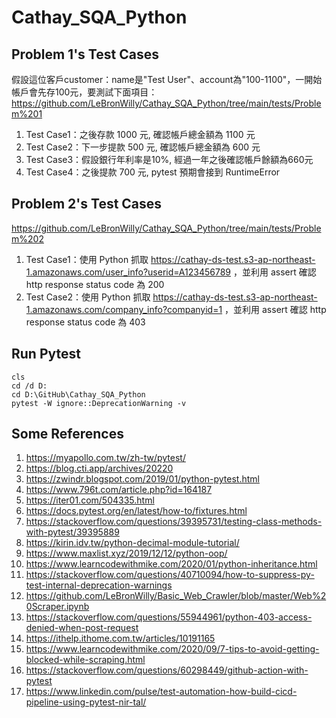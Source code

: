# Cathay_SQA_Python
 
## Problem 1's Test Cases
假設這位客戶customer：name是"Test User"、account為"100-1100"，一開始帳戶會先存100元，要測試下面項目：
<br>
https://github.com/LeBronWilly/Cathay_SQA_Python/tree/main/tests/Problem%201
1. Test Case1：之後存款 1000 元, 確認帳戶總金額為 1100 元
2. Test Case2：下一步提款 500 元, 確認帳戶總金額為 600 元
3. Test Case3：假設銀行年利率是10%, 經過一年之後確認帳戶餘額為660元
4. Test Case4：之後提款 700 元, pytest 預期會接到 RuntimeError

## Problem 2's Test Cases
https://github.com/LeBronWilly/Cathay_SQA_Python/tree/main/tests/Problem%202
1. Test Case1：使用 Python 抓取 https://cathay-ds-test.s3-ap-northeast-1.amazonaws.com/user_info?userid=A123456789 ，並利用 assert 確認 http response status code 為 200
2. Test Case2：使用 Python 抓取 https://cathay-ds-test.s3-ap-northeast-1.amazonaws.com/company_info?companyid=1 ，並利用 assert 確認 http response status code 為 403

## Run Pytest
```Command Line Interface
cls
cd /d D:
cd D:\GitHub\Cathay_SQA_Python
pytest -W ignore::DeprecationWarning -v

```

## Some References
1. https://myapollo.com.tw/zh-tw/pytest/
2. https://blog.cti.app/archives/20220
3. https://zwindr.blogspot.com/2019/01/python-pytest.html
4. https://www.796t.com/article.php?id=164187
5. https://iter01.com/504335.html
6. https://docs.pytest.org/en/latest/how-to/fixtures.html
7. https://stackoverflow.com/questions/39395731/testing-class-methods-with-pytest/39395889
8. https://kirin.idv.tw/python-decimal-module-tutorial/
9. https://www.maxlist.xyz/2019/12/12/python-oop/
10. https://www.learncodewithmike.com/2020/01/python-inheritance.html
11. https://stackoverflow.com/questions/40710094/how-to-suppress-py-test-internal-deprecation-warnings
12. https://github.com/LeBronWilly/Basic_Web_Crawler/blob/master/Web%20Scraper.ipynb
13. https://stackoverflow.com/questions/55944961/python-403-access-denied-when-post-request
14. https://ithelp.ithome.com.tw/articles/10191165
15. https://www.learncodewithmike.com/2020/09/7-tips-to-avoid-getting-blocked-while-scraping.html
16. https://stackoverflow.com/questions/60298449/github-action-with-pytest
17. https://www.linkedin.com/pulse/test-automation-how-build-cicd-pipeline-using-pytest-nir-tal/
